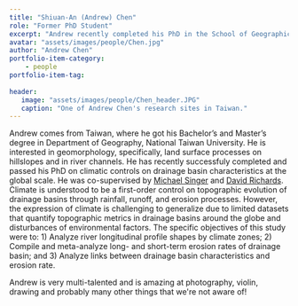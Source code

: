 ```yaml
---
title: "Shiuan-An (Andrew) Chen"
role: "Former PhD Student"
excerpt: "Andrew recently completed his PhD in the School of Geographical Sciences at Bristol University."
avatar: "assets/images/people/Chen.jpg"
author: "Andrew Chen"
portfolio-item-category:
    - people
portfolio-item-tag:
    
header:
   image: "assets/images/people/Chen_header.JPG"
   caption: "One of Andrew Chen's research sites in Taiwan."
---
```


Andrew comes from Taiwan, where he got his Bachelor’s and Master’s degree in Department of Geography, National Taiwan University. He is interested in geomorphology, specifically, land surface processes on hillslopes and in river channels. He has recently successfuly completed and passed his PhD on climatic controls on drainage basin characteristics at the global scale. He was co-supervised by [Michael Singer](https://singer.eri.ucsb.edu/people/singer/) and [David Richards](http://www.bristol.ac.uk/geography/people/david-a-richards/overview.html). Climate is understood to be a first-order control on topographic evolution of drainage basins through rainfall, runoff, and erosion processes. However, the expression of climate is challenging to generalize due to limited datasets that quantify topographic metrics in drainage basins around the globe and disturbances of environmental factors. The specific objectives of this study were to: 1) Analyze river longitudinal profile shapes by climate zones; 2) Compile and meta-analyze long- and short-term erosion rates of drainage basin; and 3) Analyze links between drainage basin characteristics and erosion rate.

Andrew is very multi-talented and is amazing at photography, violin, drawing and probably many other things that we're not aware of!
